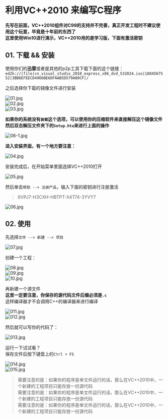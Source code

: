 # 利用VC++2010 来编写C程序

**先写在前面，VC++2010组件对C99的支持并不完善，真正开发工程时不建议使用这个玩意，毕竟是十年前的东西了**  
**这里使用Win10进行演示，VC++2010用的是学习版，下面有激活密钥**

## 01. 下载 && 安装
使用你们的**迅雷**或者是其他的p2p工具下载下面的这个链接：  
`ed2k://|file|cn_visual_studio_2010_express_x86_dvd_532024.iso|1884567552|3BB6EFEECD4966BE6DFAAB5D579A80CF|/`

之后选择你下载的镜像文件进行安装  

![01.jpg](https://gitee.com/szleaves/C-Practise/raw/master/VC2010-C/pictures/01.jpg)  
![02.jpg](https://gitee.com/szleaves/C-Practise/raw/master/VC2010-C/pictures/02.jpg)  
![03.jpg](https://gitee.com/szleaves/C-Practise/raw/master/VC2010-C/pictures/03.jpg)

**如果你的系统没有`装载`这个选项，可以使用你的压缩软件来直接解压这个镜像文件**  
**然后双击解压文件夹下的`Setup.hta`来进行上面的操作**

![06-1.jpg](https://gitee.com/szleaves/C-Practise/raw/master/VC2010-C/pictures/06-1.jpg)

**进入安装界面，有一个地方要注意：**  

![04.jpg](https://gitee.com/szleaves/C-Practise/raw/master/VC2010-C/pictures/04.jpg)

安装完成后，在开始菜单里面选择VC++2010打开  

![05.jpg](https://gitee.com/szleaves/C-Practise/raw/master/VC2010-C/pictures/05.jpg)

然后单击`帮助 --> 注册产品`，输入下面的密钥进行注册激活  
> 6VPJ7-H3CXH-HBTPT-X4T74-3YVY7  

![06.jpg](https://gitee.com/szleaves/C-Practise/raw/master/VC2010-C/pictures/06.jpg)

## 02. 使用

先选择`文件 --> 新建 --> 项目`  

![07.jpg](https://gitee.com/szleaves/C-Practise/raw/master/VC2010-C/pictures/07.jpg)  

创建一个工程：

![08.jpg](https://gitee.com/szleaves/C-Practise/raw/master/VC2010-C/pictures/08.jpg)  
![09.jpg](https://gitee.com/szleaves/C-Practise/raw/master/VC2010-C/pictures/09.jpg)  
![10.jpg](https://gitee.com/szleaves/C-Practise/raw/master/VC2010-C/pictures/10.jpg)  

再新建一个源文件  
**这里一定要注意，你保存的源代码文件后缀必须是`.c`**  
这样编译器才不会调用C++的编译器来进行编译  

![011.jpg](https://gitee.com/szleaves/C-Practise/raw/master/VC2010-C/pictures/011.jpg)  
![012.jpg](https://gitee.com/szleaves/C-Practise/raw/master/VC2010-C/pictures/012.jpg)  

然后就可以写你的代码了：

![013.jpg](https://gitee.com/szleaves/C-Practise/raw/master/VC2010-C/pictures/013.jpg)  

运行一下试试看？  
保存文件后按下键盘上的`Ctrl + F5`  

![014.jpg](https://gitee.com/szleaves/C-Practise/raw/master/VC2010-C/pictures/014.jpg)  
![015.jpg](https://gitee.com/szleaves/C-Practise/raw/master/VC2010-C/pictures/015.jpg)  

> 需要注意的是：如果你的程序是单文件运行的话，那么在VC++2010中，一个新建的工程项目只能存放一份源代码  
> 需要注意的是：如果你的程序是单文件运行的话，那么在VC++2010中，一个新建的工程项目只能存放一份源代码  
> 需要注意的是：如果你的程序是单文件运行的话，那么在VC++2010中，一个新建的工程项目只能存放一份源代码  